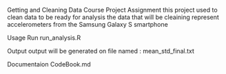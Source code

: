 Getting and Cleaning Data Course Project Assignment
   this project used to clean data to be ready for analysis
   the data that will be cleaining represent  accelerometers from the Samsung Galaxy S smartphone

Usage
  Run run_analysis.R
  
Output
  output will be generated on file named : mean_std_final.txt
  
Documentaion
  CodeBook.md
  
  